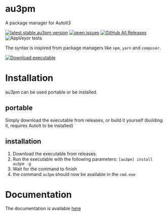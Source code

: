 # au3pm
A package manager for AutoIt3

[![latest stable au3pm version](https://img.shields.io/github/v/release/genius257/au3pm?include_prereleases)](https://github.com/genius257/au3pm/releases/latest/)
[![open issues](https://img.shields.io/github/issues-raw/genius257/au3pm)](https://github.com/genius257/au3pm/issues/)
[![GitHub All Releases](https://img.shields.io/github/downloads/genius257/au3pm/total)](https://github.com/genius257/au3pm/releases/)
![AppVeyor tests](https://img.shields.io/appveyor/tests/genius257/au3pm)

The syntax is inspired from package managers like `npm`, `yarn` and `composer`.

[![Download executable](https://img.shields.io/github/v/release/genius257/au3pm?include_prereleases&style=for-the-badge&label=Click+Here+to+Download)](https://github.com/genius257/au3pm/releases/download/0.3.0/au3pm.exe)


# Installation

au3pm can be used portable or be installed.

## portable

Simply download the executable from releases, or build it yourself (building it, requires AutoIt to be installed)

## installation

1. Download the executable from releases.
2. Run the executable with the following parameters: `[au3pm] install au3pm -g`
3. Wait for the command to finish
4. the command `au3pm` should now be available in the `cmd.exe`

# Documentation

The documentation is available [here](//genius257.github.io/au3pm/)
